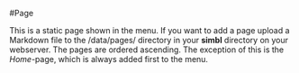 #Page

This is a static page shown in the menu. If you want to add a page upload a Markdown file to the /data/pages/ directory in your **simbl** directory on your webserver. The pages are ordered ascending. The exception of this is the *Home*-page, which is always added first to the menu.